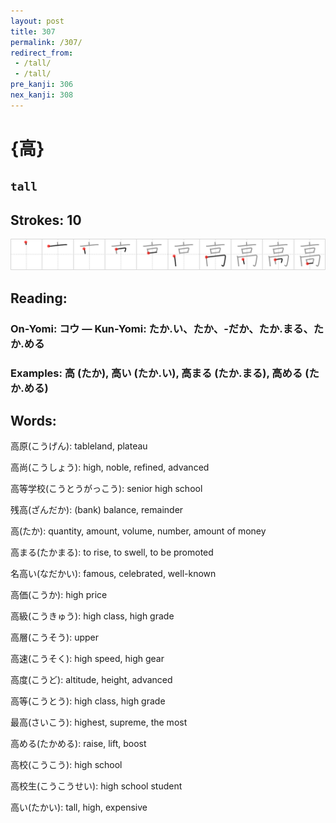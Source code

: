 ```yaml
---
layout: post
title: 307
permalink: /307/
redirect_from:
 - /tall/
 - /tall/
pre_kanji: 306
nex_kanji: 308
---
```


# {高}

## `tall`

## Strokes: 10

<div class="stroke"><img src="../images/E9AB98.png" /></div>

## Reading:

### On-Yomi: コウ &mdash; Kun-Yomi: たか.い、たか、-だか、たか.まる、たか.める

### Examples: 高 (たか), 高い (たか.い), 高まる (たか.まる), 高める (たか.める)

## Words:

高原(こうげん): tableland, plateau

高尚(こうしょう): high, noble, refined, advanced

高等学校(こうとうがっこう): senior high school

残高(ざんだか): (bank) balance, remainder

高(たか): quantity, amount, volume, number, amount of money

高まる(たかまる): to rise, to swell, to be promoted

名高い(なだかい): famous, celebrated, well-known

高価(こうか): high price

高級(こうきゅう): high class, high grade

高層(こうそう): upper

高速(こうそく): high speed, high gear

高度(こうど): altitude, height, advanced

高等(こうとう): high class, high grade

最高(さいこう): highest, supreme, the most

高める(たかめる): raise, lift, boost

高校(こうこう): high school

高校生(こうこうせい): high school student

高い(たかい): tall, high, expensive
